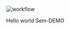 


![workflow](https://github.com/<UserName>/<RepositoryName>/actions/workflows/main.yml/badge.svg)

Hello world Sem-DEMO